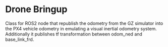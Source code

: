 # Drone Bringup
Class for ROS2 node that republish the odometry from the 
GZ simulator into the PX4 vehicle odometry in emulating a 
visual inertial odometry system. Additionally it publishes
tf transformation between odom_ned and base_link_frd.
